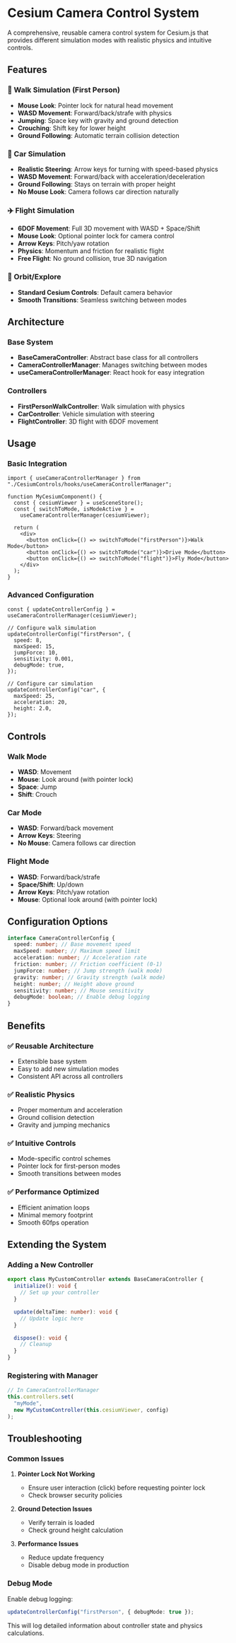 # Cesium Camera Control System

A comprehensive, reusable camera control system for Cesium.js that provides different simulation modes with realistic physics and intuitive controls.

## Features

### 🚶 Walk Simulation (First Person)

- **Mouse Look**: Pointer lock for natural head movement
- **WASD Movement**: Forward/back/strafe with physics
- **Jumping**: Space key with gravity and ground detection
- **Crouching**: Shift key for lower height
- **Ground Following**: Automatic terrain collision detection

### 🚗 Car Simulation

- **Realistic Steering**: Arrow keys for turning with speed-based physics
- **WASD Movement**: Forward/back with acceleration/deceleration
- **Ground Following**: Stays on terrain with proper height
- **No Mouse Look**: Camera follows car direction naturally

### ✈️ Flight Simulation

- **6DOF Movement**: Full 3D movement with WASD + Space/Shift
- **Mouse Look**: Optional pointer lock for camera control
- **Arrow Keys**: Pitch/yaw rotation
- **Physics**: Momentum and friction for realistic flight
- **Free Flight**: No ground collision, true 3D navigation

### 🎯 Orbit/Explore

- **Standard Cesium Controls**: Default camera behavior
- **Smooth Transitions**: Seamless switching between modes

## Architecture

### Base System

- **BaseCameraController**: Abstract base class for all controllers
- **CameraControllerManager**: Manages switching between modes
- **useCameraControllerManager**: React hook for easy integration

### Controllers

- **FirstPersonWalkController**: Walk simulation with physics
- **CarController**: Vehicle simulation with steering
- **FlightController**: 3D flight with 6DOF movement

## Usage

### Basic Integration

```tsx
import { useCameraControllerManager } from "./CesiumControls/hooks/useCameraControllerManager";

function MyCesiumComponent() {
  const { cesiumViewer } = useSceneStore();
  const { switchToMode, isModeActive } =
    useCameraControllerManager(cesiumViewer);

  return (
    <div>
      <button onClick={() => switchToMode("firstPerson")}>Walk Mode</button>
      <button onClick={() => switchToMode("car")}>Drive Mode</button>
      <button onClick={() => switchToMode("flight")}>Fly Mode</button>
    </div>
  );
}
```

### Advanced Configuration

```tsx
const { updateControllerConfig } = useCameraControllerManager(cesiumViewer);

// Configure walk simulation
updateControllerConfig("firstPerson", {
  speed: 8,
  maxSpeed: 15,
  jumpForce: 10,
  sensitivity: 0.001,
  debugMode: true,
});

// Configure car simulation
updateControllerConfig("car", {
  maxSpeed: 25,
  acceleration: 20,
  height: 2.0,
});
```

## Controls

### Walk Mode

- **WASD**: Movement
- **Mouse**: Look around (with pointer lock)
- **Space**: Jump
- **Shift**: Crouch

### Car Mode

- **WASD**: Forward/back movement
- **Arrow Keys**: Steering
- **No Mouse**: Camera follows car direction

### Flight Mode

- **WASD**: Forward/back/strafe
- **Space/Shift**: Up/down
- **Arrow Keys**: Pitch/yaw rotation
- **Mouse**: Optional look around (with pointer lock)

## Configuration Options

```typescript
interface CameraControllerConfig {
  speed: number; // Base movement speed
  maxSpeed: number; // Maximum speed limit
  acceleration: number; // Acceleration rate
  friction: number; // Friction coefficient (0-1)
  jumpForce: number; // Jump strength (walk mode)
  gravity: number; // Gravity strength (walk mode)
  height: number; // Height above ground
  sensitivity: number; // Mouse sensitivity
  debugMode: boolean; // Enable debug logging
}
```

## Benefits

### ✅ Reusable Architecture

- Extensible base system
- Easy to add new simulation modes
- Consistent API across all controllers

### ✅ Realistic Physics

- Proper momentum and acceleration
- Ground collision detection
- Gravity and jumping mechanics

### ✅ Intuitive Controls

- Mode-specific control schemes
- Pointer lock for first-person modes
- Smooth transitions between modes

### ✅ Performance Optimized

- Efficient animation loops
- Minimal memory footprint
- Smooth 60fps operation

## Extending the System

### Adding a New Controller

```typescript
export class MyCustomController extends BaseCameraController {
  initialize(): void {
    // Set up your controller
  }

  update(deltaTime: number): void {
    // Update logic here
  }

  dispose(): void {
    // Cleanup
  }
}
```

### Registering with Manager

```typescript
// In CameraControllerManager
this.controllers.set(
  "myMode",
  new MyCustomController(this.cesiumViewer, config)
);
```

## Troubleshooting

### Common Issues

1. **Pointer Lock Not Working**

   - Ensure user interaction (click) before requesting pointer lock
   - Check browser security policies

2. **Ground Detection Issues**

   - Verify terrain is loaded
   - Check ground height calculation

3. **Performance Issues**
   - Reduce update frequency
   - Disable debug mode in production

### Debug Mode

Enable debug logging:

```typescript
updateControllerConfig("firstPerson", { debugMode: true });
```

This will log detailed information about controller state and physics calculations.
